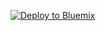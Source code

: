 [![Deploy to Bluemix](https://bluemix.net/deploy/button.png)](https://bluemix.net/devops/setup/deploy?repository=https://github.com/rob-deans/cloudantStore)
